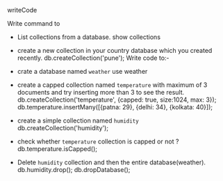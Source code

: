 writeCode

Write command to

- List collections from a database.
show collections
- create a new collection in your country database which you created recently.
db.createCollection('pune');
Write code to:-

- crate a database named `weather`
use weather
- create a capped collection named `temperature` with maximum of 3 documents and try inserting more than 3 to see the result.
db.createCollection('temperature', {capped: true, size:1024, max: 3});
db.temperature.insertMany([{patna: 29}, {delhi: 34}, {kolkata: 40}]);
- create a simple collection named `humidity`
db.createCollection('humidity');
- check whether `temperature` collection is capped or not ?
db.temperature.isCapped();
- Delete `humidity` collection and then the entire database(weather).
db.humidity.drop();
db.dropDatabase();
